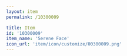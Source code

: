```yaml
---
layout: item
permalink: /10300009

title: Item
id: '10300009'
item_name: 'Serene Face'
icon_url: 'item/icon/customize/00300009.png'
---
```

